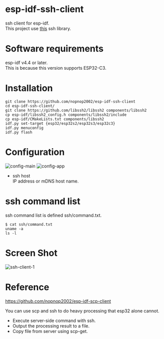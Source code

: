 # esp-idf-ssh-client
ssh client for esp-idf.   
This project use [this](https://github.com/libssh2/libssh2) ssh library.   

# Software requirements
esp-idf v4.4 or later.   
This is because this version supports ESP32-C3.   

# Installation

```
git clone https://github.com/nopnop2002/esp-idf-ssh-client
cd esp-idf-ssh-client/
git clone https://github.com/libssh2/libssh2 components/libssh2
cp esp-idf/libssh2_config.h components/libssh2/include
cp esp-idf/CMakeLists.txt components/libssh2
idf.py set-target {esp32/esp32s2/esp32s3/esp32c3}
idf.py menuconfig
idf.py flash
```


# Configuration   

![config-main](https://user-images.githubusercontent.com/6020549/120054821-3d755500-c06d-11eb-950c-d357d0a9fdef.jpg)
![config-app](https://user-images.githubusercontent.com/6020549/166416531-7fa74d94-86fc-4cac-a568-74de07d7a051.jpg)

- ssh host   
IP address or mDNS host name.   

# ssh command list   
ssh command list is defined ssh/command.txt.
```
$ cat ssh/command.txt
uname -a
ls -l
```


# Screen Shot
![ssh-client-1](https://user-images.githubusercontent.com/6020549/120056024-b1ffc200-c074-11eb-8507-1bb566b0cc7c.jpg)

# Reference
https://github.com/nopnop2002/esp-idf-scp-client

You can use scp and ssh to do heavy processing that esp32 alone cannot.  
- Execute server-side command with ssh.   
- Output the processing result to a file.   
- Copy file from server using scp-get.   


